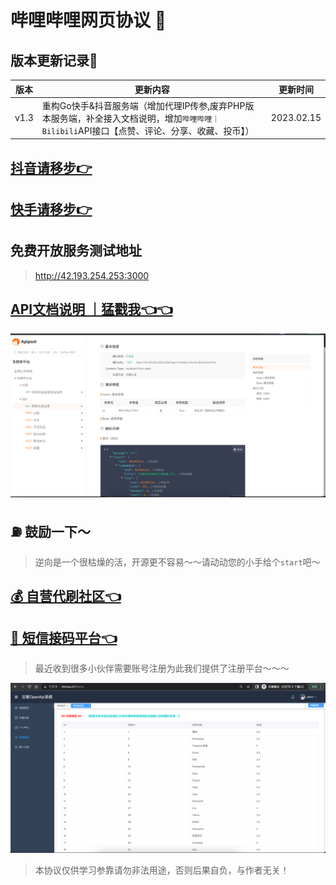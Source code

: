 # 哔哩哔哩网页协议 👋

## 版本更新记录📝
| 版本   | 更新内容                                                                              | 更新时间       |
|------|-----------------------------------------------------------------------------------|------------|
| v1.3 | 重构Go快手&抖音服务端（增加代理IP传参,废弃PHP版本服务端，补全接入文档说明，增加`哔哩哔哩｜Bilibili`API接口【点赞、评论、分享、收藏、投币】） | 2023.02.15 |

## [抖音请移步👉](https://github.com/YunzhiYike/douyin-live)
## [快手请移步👉](https://github.com/YunzhiYike/kuaishou-live)

## 免费开放服务测试地址
> http://42.193.254.253:3000

## [API文档说明 ｜猛戳我👈👈](https://console-docs.apipost.cn/preview/bdf25a21bc341bab/3dfc2f784646d7f7)
![img.png](img.png)

## ⛽️ 鼓励一下～
> 逆向是一个很枯燥的活，开源更不容易～～请动动您的小手给个`start`吧～

## [💰 自营代刷社区👈](http://666.mmvp.cf)
## [🍭 短信接码平台👈](http://www.mmvp.cf)
> 最近收到很多小伙伴需要账号注册为此我们提供了注册平台～～～

![img_4.png](img_4.png)


> 本协议仅供学习参靠请勿非法用途，否则后果自负，与作者无关！
